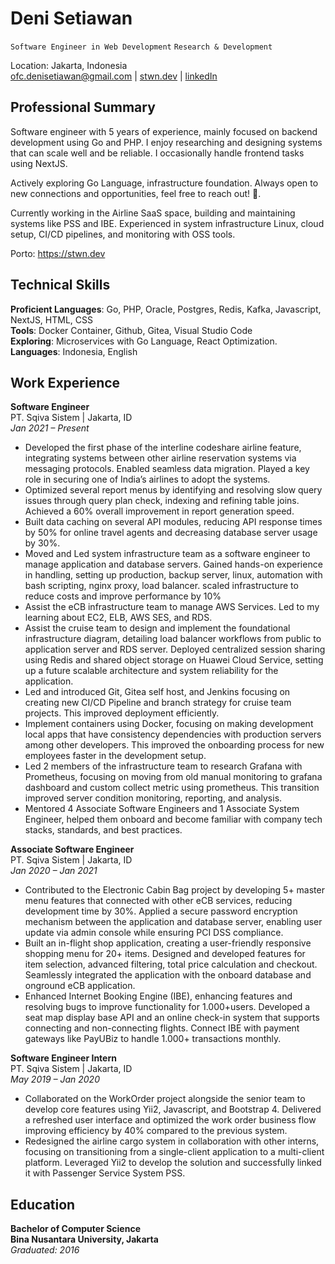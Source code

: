 # **Deni Setiawan**
`Software Engineer in Web Development` `Research & Development`

Location: Jakarta, Indonesia  
ofc.denisetiawan@gmail.com | [stwn.dev](https://stwn.dev) | [linkedIn](https://www.linkedin.com/in/xdenistwn) 

## **Professional Summary**

Software engineer with 5 years of experience, mainly focused on backend development using Go and PHP. I enjoy researching and designing systems that can scale well and be reliable. I occasionally handle frontend tasks using NextJS.

Actively exploring Go Language, infrastructure foundation. Always open to new connections and opportunities, feel free to reach out! 🥂.

Currently working in the Airline SaaS space, building and maintaining systems like PSS and IBE. Experienced in system infrastructure Linux, cloud setup, CI/CD pipelines, and monitoring with OSS tools.

Porto: https://stwn.dev

## **Technical Skills**

**Proficient Languages**: Go, PHP, Oracle, Postgres, Redis, Kafka, Javascript, NextJS, HTML, CSS  
**Tools**: Docker Container, Github, Gitea, Visual Studio Code  
**Exploring**: Microservices with Go Language, React Optimization.  
**Languages**: Indonesia, English

## **Work Experience**

**Software Engineer**  
PT. Sqiva Sistem | Jakarta, ID     
*Jan 2021 – Present*

- Developed the first phase of the interline codeshare airline feature, integrating systems between other airline reservation systems via messaging protocols. Enabled seamless data migration. Played a key role in securing one of India’s airlines to adopt the systems.
- Optimized several report menus by identifying and resolving slow query issues through query plan check, indexing and refining table joins. Achieved a 60% overall improvement in report generation speed.
- Built data caching on several API modules, reducing API response times by 50% for online travel agents and decreasing database server usage by 30%.
- Moved and Led system infrastructure team as a software engineer to manage application and database servers. Gained hands-on experience in handling, setting up production, backup server, linux, automation with bash scripting, nginx proxy, load balancer. scaled infrastructure to reduce costs and improve performance by 10%
- Assist the eCB infrastructure team to manage AWS Services. Led to my learning about EC2, ELB, AWS SES, and RDS.
- Assist the cruise team to design and implement the foundational infrastructure diagram, detailing load balancer workflows from public to application server and RDS server. Deployed centralized session sharing using Redis and shared object storage on Huawei Cloud Service, setting up a future scalable architecture and system reliability for the application.
- Led and introduced Git, Gitea self host, and Jenkins focusing on creating new CI/CD Pipeline and branch strategy for cruise team projects. This improved deployment efficiently.
- Implement containers using Docker, focusing on making development local apps that have consistency dependencies with production servers among other developers. This improved the onboarding process for new employees faster in the development setup.
- Led 2 members of the infrastructure team to research Grafana with Prometheus, focusing on moving from old manual monitoring to grafana dashboard and custom collect metric using prometheus. This transition improved server condition monitoring, reporting, and analysis.
- Mentored 4 Associate Software Engineers and 1 Associate System Engineer, helped them onboard and become familiar with company tech stacks, standards, and best practices.

**Associate Software Engineer**  
PT. Sqiva Sistem | Jakarta, ID      
*Jan 2020 – Jan 2021*

- Contributed to the Electronic Cabin Bag project by developing 5+ master menu features that connected with other eCB services, reducing development time by 30%. Applied a secure password encryption mechanism between the application and database server, enabling user update via admin console while ensuring PCI DSS compliance.
- Built an in-flight shop application, creating a user-friendly responsive shopping menu for 20+ items. Designed and developed features for item selection, advanced filtering, total price calculation and checkout. Seamlessly integrated the application with the onboard database and onground eCB application.
- Enhanced Internet Booking Engine (IBE), enhancing features and resolving bugs to improve functionality for 1.000+users. Developed a seat map display base API and an online check-in system that supports connecting and non-connecting flights. Connect IBE with payment gateways like PayUBiz to handle 1.000+ transactions monthly.

**Software Engineer Intern**  
PT. Sqiva Sistem | Jakarta, ID         
*May 2019 – Jan 2020*

- Collaborated on the WorkOrder project alongside the senior team to develop core features using Yii2, Javascript, and Bootstrap 4. Delivered a refreshed user interface and optimized the work order business flow improving efficiency by 40% compared to the previous system.
- Redesigned the airline cargo system in collaboration with other interns, focusing on transitioning from a single-client application to a multi-client platform. Leveraged Yii2 to develop the solution and successfully linked it with Passenger Service System PSS.

## **Education**

**Bachelor of Computer Science**    
**Bina Nusantara University, Jakarta**  
*Graduated: 2016*
